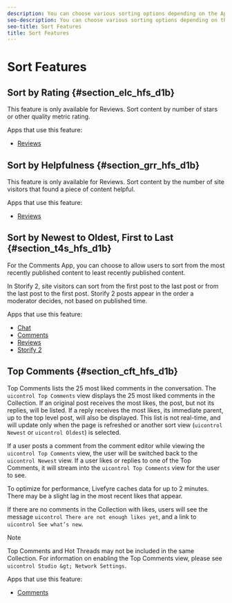 ```yaml
---
description: You can choose various sorting options depending on the App and what you want site visitors to be able to do.
seo-description: You can choose various sorting options depending on the App and what you want site visitors to be able to do.
seo-title: Sort Features
title: Sort Features
---
```


# Sort Features

## Sort by Rating {#section_elc_hfs_d1b}

This feature is only available for Reviews. Sort content by number of stars or other quality metric rating.

Apps that use this feature:

* [Reviews](c_reviews_app.md#c_reviews_app)
## Sort by Helpfulness {#section_grr_hfs_d1b}

This feature is only available for Reviews. Sort content by the number of site visitors that found a piece of content helpful.

Apps that use this feature:

* [Reviews](c_reviews_app.md#c_reviews_app)
## Sort by Newest to Oldest, First to Last {#section_t4s_hfs_d1b}

For the Comments App, you can choose to allow users to sort from the most recently published content to least recently published content.

In Storify 2, site visitors can sort from the first post to the last post or from the last post to the first post. Storify 2 posts appear in the order a moderator decides, not based on published time.

Apps that use this feature:

* [Chat](c_chat_app.md#c_chat_app)
* [Comments](c_comments_app.md#c_comments_app)
* [Reviews](c_reviews_app.md#c_reviews_app)
* [Storify 2](c_storify2.md#c_storify2)
## Top Comments {#section_cft_hfs_d1b}

Top Comments lists the 25 most liked comments in the conversation. The `uicontrol Top Comments` view displays the 25 most liked comments in the Collection. If an original post receives the most likes, the post, but not its replies, will be listed. If a reply receives the most likes, its immediate parent, up to the top level post, will also be displayed. This list is not real-time, and will update only when the page is refreshed or another sort view (`uicontrol Newest` or `uicontrol Oldest`) is selected.

If a user posts a comment from the comment editor while viewing the `uicontrol Top Comments` view, the user will be switched back to the `uicontrol Newest` view. If a user likes or replies to one of the Top Comments, it will stream into the `uicontrol Top Comments` view for the user to see.

To optimize for performance, Livefyre caches data for up to 2 minutes. There may be a slight lag in the most recent likes that appear.

If there are no comments in the Collection with likes, users will see the message `uicontrol There are not enough likes yet`, and a link to `uicontrol See what’s new`.

>[!NOTE]
>
>Top Comments and Hot Threads may not be included in the same Collection.
For information on enabling the Top Comments view, please see `uicontrol Studio &gt; Network Settings`.

Apps that use this feature:

* [Comments](c_comments_app.md#c_comments_app)
